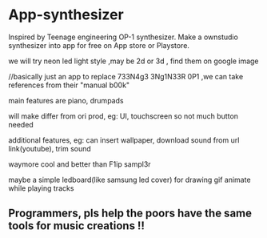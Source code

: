 # App-synthesizer
Inspired by Teenage engineering OP-1 synthesizer. Make a ownstudio synthesizer into app for free on App store or Playstore.

we will try neon led light style ,may be 2d or 3d , find them on google image

//basically just an app to replace 733N4g3 3Ng1N33R 0P1 ,we can take references from their "manual b00k" 

main features are piano, drumpads

will make differ from ori prod,  eg: UI, touchscreen so not much button needed

additional features, eg: can insert wallpaper, download sound from url link(youtube), trim sound

waymore cool and better than F1ip sampl3r

maybe a simple ledboard(like samsung led cover) for drawing gif animate while playing tracks

## Programmers, pls help the poors have the same tools for music creations !!

